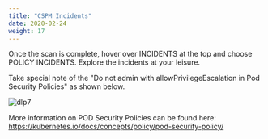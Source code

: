 ```yaml
---
title: "CSPM Incidents"
date: 2020-02-24
weight: 17
---
```


Once the scan is complete, hover over INCIDENTS at the top and choose POLICY INCIDENTS. Explore the incidents at your leisure. 

Take special note of the "Do not admin with allowPrivilegeEscalation in Pod Security Policies" as shown below.

![dlp7](/images/mvcscan/AKS-incident.png?classes=border,shadow)

More information on POD Security Policies can be found here:
https://kubernetes.io/docs/concepts/policy/pod-security-policy/

